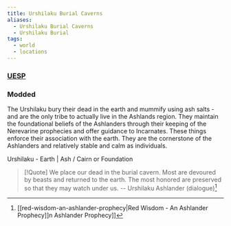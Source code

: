 ```yaml
---
title: Urshilaku Burial Caverns
aliases:
  - Urshilaku Burial Caverns
  - Urshilaku Burial
tags:
  - world
  - locations
---
```

### [UESP](https://en.uesp.net/wiki/Morrowind:Urshilaku_Burial_Caverns)
### Modded
The Urshilaku bury their dead in the earth and mummify using ash salts - and are the only tribe to actually live in the Ashlands region. They maintain the foundational beliefs of the Ashlanders through their keeping of the Nerevarine prophecies and offer guidance to Incarnates. These things enforce their association with the earth. They are the cornerstone of the Ashlanders and relatively stable and calm as individuals.

Urshilaku - Earth | Ash / Cairn or Foundation

> [!Quote]
> We place our dead in the burial cavern. Most are devoured by beasts and returned to the earth. The most honored are preserved so that they may watch under us.
> -- Urshilaku Ashlander (dialogue)[^1]

[^1]: [[red-wisdom-an-ashlander-prophecy|Red Wisdom - An Ashlander Prophecy]]n Ashlander Prophecy]]